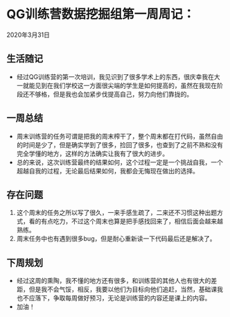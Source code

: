 # QG训练营数据挖掘组第一周周记：
2020年3月31日

## 生活随记
* 经过QG训练营的第一次培训，我见识到了很多学术上的东西，很庆幸我在大一就能见到在我们学校这一方面很尖端的学生是如何提高的，虽然在我现在阶段还不够格，但是我也会加紧步伐提高自己，努力向他们靠拢的。  


## 一周总结
* 周末训练营的任务可谓是把我的周末榨干了，整个周末都在打代码，虽然自由的时间是少了，但是确实学到了很多，捡回了很多，也查到了之前不熟和没有完全学懂的地方，这样的方法确实让我有了很大的进步。  
* 总的来说，这次训练营最终的结果如何，这个过程一定是一个挑战自我，一个超越自我的过程，无论最后结果如何，我都会无悔现在做出的选择。  


## 存在问题
1. 这个周末的任务之所以写了很久，一来手感生疏了，二来还不习惯这种出题方式，看的有点吃力，不过这个周末也算是把手感找回来了，相信后面会越来越熟练。  
2. 周末任务中也有遇到很多bug，但是耐心重新读一下代码最后还是解决了。  


## 下周规划
* 经过这周的熏陶，我不懂的地方还有很多，和训练营的其他人也有很大的差距，但是我不会气馁，相反，我要以他们为目标向他们追赶，当然，基础课我也不应落下，争取每周做好预习，无论是训练营的内容还是课上的内容。  
* 加油！